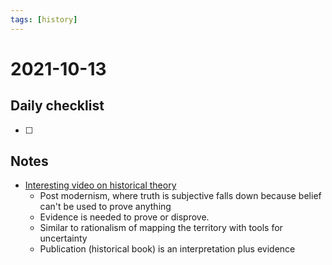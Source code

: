 ```yaml
---
tags: [history]
---
```


# 2021-10-13

## Daily checklist

* [ ]

## Notes

* [Interesting video on historical theory](https://www.youtube.com/watch?v=PvpJEc-NxVc&t=0s)
    * Post modernism, where truth is subjective falls down because belief can't be used to prove anything
    * Evidence is needed to prove or disprove.
    * Similar to rationalism of mapping the territory with tools for uncertainty
    * Publication (historical book) is an interpretation plus evidence

